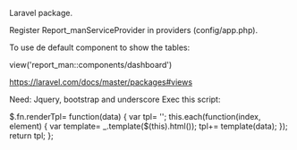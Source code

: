 Laravel package.

Register Report_manServiceProvider in providers (config/app.php).

To use de default component to show the tables:

view('report_man::components/dashboard')

https://laravel.com/docs/master/packages#views

Need: Jquery, bootstrap and underscore
Exec this script:


$.fn.renderTpl= function(data) {
    var tpl= '';
    this.each(function(index, element) {
        var template= _.template($(this).html());
        tpl+= template(data);
    });
    return tpl;
};



